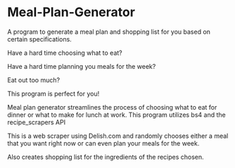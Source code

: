 # Meal-Plan-Generator
A program to generate a meal plan and shopping list for you based on certain specifications.

Have a hard time choosing what to eat?

Have a hard time planning you meals for the week?

Eat out too much?

This program is perfect for you!

Meal plan generator streamlines the process of choosing what to eat for dinner or what to make for lunch at work.
This program utilizes bs4 and the recipe_scrapers API

This is a web scraper using Delish.com and randomly chooses either a meal that you want right now or can even plan your meals for the week.

Also creates shopping list for the ingredients of the recipes chosen.

